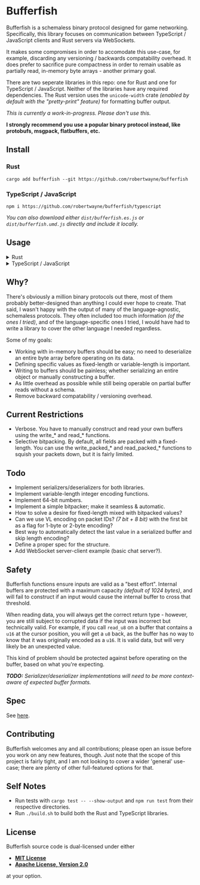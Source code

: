 # Bufferfish

Bufferfish is a schemaless binary protocol designed for game networking. Specifically, this library focuses on communication between TypeScript / JavaScript clients and Rust servers via WebSockets.

It makes some compromises in order to accomodate this use-case, for example,
discarding any versioning / backwards compatability overhead. It does prefer to
sacrifice pure compactness in order to remain usable as partially read,
in-memory byte arrays - another primary goal.

There are two seperate libraries in this repo: one for Rust and one for
TypeScript / JavaScript. Neither of the libraries have any required dependencies.
The Rust version uses the `unicode-width` crate _(enabled by default with the
"pretty-print" feature)_ for formatting buffer output.

_This is currently a work-in-progress. Please don't use this._

**I strongly recommend you use a popular binary protocol instead, like
protobufs, msgpack, flatbuffers, etc.**

## Install

<!-- markdownlint-disable -->

### Rust

    cargo add bufferfish --git https://github.com/robertwayne/bufferfish

### TypeScript / JavaScript

    npm i https://github.com/robertwayne/bufferfish/typescript

*You can also download either `dist/bufferfish.es.js` or `dist/bufferfish.umd.js`
directly and include it locally.*

</details>

## Usage

<details>
<summary>Rust</summary>

```rust
// src/main.rs
use bufferfish::Bufferfish;

fn main() {
    let mut buf = Bufferfish::new();
    buf.write_string("Hello, world!")?;
    println!("{}", buf);

    let s = buf.read_string()?;
    println!("{}", s);

    Ok(())
}
```
Output:

     Byte:  0  13  72  101  108  108  111  44  32  119  111  114  108  100  33
    Index:  0   1   2    3    4    5    6   7   8    9   10   11   12   13  14

    Hello, world!

</details>

<details>
  <summary>TypeScript / JavaScript</summary>

  ```ts
  import { Bufferfish } from "bufferfish"
  // ...or...
  const bufferfish = require("bufferfish")

  const buf = new Bufferfish()
  buf.writeUint16(65535)
  console.table(buf.view())

  const n = buf.readUint16()
  console.log(n)
  ```

  Output:

    ┌─────────┬────────┐
    │ (index) │ Values │
    ├─────────┼────────┤
    │    0    │  255   │
    └─────────┴────────┘

    65535

</details>

<!-- markdownlint-enable -->

## Why?

There's obviously a million binary protocols out there, most of them probably
better-designed than anything I could ever hope to create. That said, I wasn't
happy with the output of many of the language-agnostic, schemaless protocols.
They often included too much information _(of the ones I tried)_, and of the
language-specific ones I tried, I would have had to write a library to cover the
other language I needed regardless.

Some of my goals:

- Working with in-memory buffers should be easy; no need to deserialize an
  entire byte array before operating on its data.
- Defining specific values as fixed-length or variable-length is important.
- Writing to buffers should be painless; whether serializing an entire object or
  manually constructing a buffer.
- As little overhead as possible while still being operable on partial buffer
  reads without a schema.
- Remove backward compatability / versioning overhead.

## Current Restrictions

- Verbose. You have to manually construct and read your own buffers using the
  write_\* and read_\* functions.
- Selective bitpacking. By default, all fields are packed with a fixed-length.
  You can use the write_packed_\* and read_packed_\* functions to squish your
  packets down, but it is fairly limited.

## Todo

- Implement serializers/deserializers for both libraries.
- Implement variable-length integer encoding functions.
- Implement 64-bit numbers.
- Implement a simple bitpacker; make it seamless & automatic.
- How to solve a desire for fixed-length mixed with bitpacked values?
- Can we use VL encoding on packet IDs? _(7 bit + 8 bit)_ with the first bit as
  a flag for 1-byte or 2-byte encoding?
- Best way to automatically detect the last value in a serialized buffer and
  skip length encoding?
- Define a proper spec for the structure.
- Add WebSocket server-client example (basic chat server?).

## Safety

Bufferfish functions ensure inputs are valid as a "best effort". Internal
buffers are protected with a maximum capacity _(default of 1024 bytes)_, and
will fail to construct if an input would cause the internal buffer to cross that
threshold.

When reading data, you will always get the correct return type - however, you
are still subject to corrupted data if the input was incorrect but technically
valid. For example, if you call `read_u8` on a buffer that contains a `u16` at
the cursor position, you will get a `u8` back, as the buffer has no way to know
that it was originally encoded as a `u16`. It is valid data, but will very
likely be an unexpected value.

This kind of problem should be protected against before operating on the buffer,
based on what you're expecting.

_**TODO:** Serializer/deserializer implementations will need to be more
context-aware of expected buffer formats._

## Spec

See [here](/SPECIFICATION.md).

## Contributing

Bufferfish welcomes any and all contributions; please open an issue before you
work on any new features, though. Just note that the scope of this project is
fairly tight, and I am not looking to cover a wider 'general' use-case; there
are plenty of other full-featured options for that.

## Self Notes

- Run tests with `cargo test -- --show-output` and `npm run test` from their
  respective directories.
- Run `./build.sh` to build both the Rust and TypeScript libraries.

## License

Bufferfish source code is dual-licensed under either

- **[MIT License](/docs/LICENSE-MIT)**
- **[Apache License, Version 2.0](/docs/LICENSE-APACHE)**

at your option.
